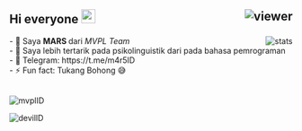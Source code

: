 ## Hi everyone  <img src="https://media.giphy.com/media/hvRJCLFzcasrR4ia7z/giphy.gif" width="25px"> <img align="right" src="https://komarev.com/ghpvc/?username=mvplID&style=flat&color=d83a7c" alt="viewer" />

<img align="right" src="https://github-readme-stats.vercel.app/api?username=mvplID&show_icons=true&theme=radical&include_all_commits=true&count_private=true" alt="stats" />
- 🔭 Saya <b>MARS </b> dari <i>MVPL Team</i></br>
- 🌱 Saya lebih tertarik pada psikolinguistik dari pada bahasa pemrograman<br/>
- 💬 Telegram: https://t.me/m4r5ID <br/>
- ⚡ Fun fact: Tukang Bohong 😅 <br/><br/>

<p><img align="center" src="https://github-readme-streak-stats.herokuapp.com/?user=mvplID&" alt="mvplID" /></p>

<p><img align="center" src="https://github-readme-stats.vercel.app/api/top-langs?username=mvplID&show_icons=true&locale=en&layout=compact" alt="devillD" /></p>
